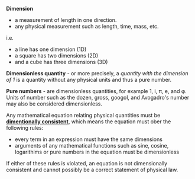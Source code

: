 **Dimension**
- a measurement of length in one direction.
- any physical measurement such as length, time, mass, etc.

i.e.
- a line has one dimension (1D)
- a square has two dimensions (2D)
- and a cube has three dimensions (3D)

**Dimensionless quantity** - or more precisely, a _quantity with the dimension of 1_ is a quantity without any physical units and thus a pure number.

**Pure numbers** - are dimensionless quantities, for example 1, i, π, e, and φ. Units of number such as the dozen, gross, googol, and Avogadro's number may also be considered dimensionless.

Any mathematical equation relating physical quantities must be <ins>**dimentionally consistent**</ins>, which means the equation must ober the following rules:
- every term in an expression must have the same dimensions
- arguments of any mathematical functions such as sine, cosine, logarithims or pure numbers in the equation must be dimensionless

If either of these rules is violated, an equation is not dimensionally consistent and cannot possibly be a correct statement of physical law.

